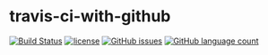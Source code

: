 # travis-ci-with-github

[![Build Status](https://travis-ci.org/ajaymache/travis-ci-with-github.svg?branch=master)](https://travis-ci.org/ajaymache/travis-ci-with-github)
[![license](https://img.shields.io/github/license/ajaymache/travis-ci-with-github.svg)](https://opensource.org/licenses/MIT)
[![GitHub issues](https://img.shields.io/github/issues/ajaymache/travis-ci-with-github.svg?colorB=DAA520)](https://github.com/ajaymache/travis-ci-with-github/issues)
[![GitHub language count](https://img.shields.io/github/languages/count/ajaymache/travis-ci-with-github.svg?colorB=ff5733)]()
